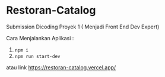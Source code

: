 # Restoran-Catalog
Submission Dicoding Proyek 1 ( Menjadi Front End Dev Expert)

Cara Menjalankan Aplikasi :
1. `npm i`
2. `npm run start-dev`

atau link https://restoran-catalog.vercel.app/
